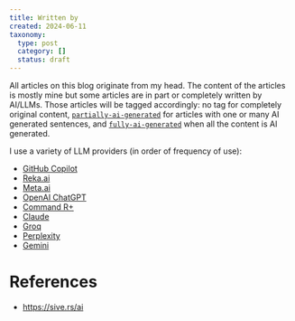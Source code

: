 ```yaml
---
title: Written by
created: 2024-06-11
taxonomy:
  type: post
  category: []
  status: draft
---
```


All articles on this blog originate from my head. The content of the articles is mostly mine but some articles are in part or completely written by AI/LLMs. Those articles will be tagged accordingly: no tag for completely original content, [`partially-ai-generated`](/tag:partially-ai-generated) for articles with one or many AI generated sentences, and [`fully-ai-generated`](/tag:fully-ai-generated) when all the content is AI generated.

I use a variety of LLM providers (in order of frequency of use):
* [GitHub Copilot](https://github.com/features/copilot)
* [Reka.ai](https://chat.reka.ai/)
* [Meta.ai](https://www.meta.ai/)
* [OpenAI ChatGPT](https://chat.openai.com/)
* [Command R+](https://coral.cohere.com/)
* [Claude](https://claude.ai/)
* [Groq](https://groq.com/)
* [Perplexity](https://www.perplexity.ai/)
* [Gemini](https://gemini.google.com/)

# References
* https://sive.rs/ai